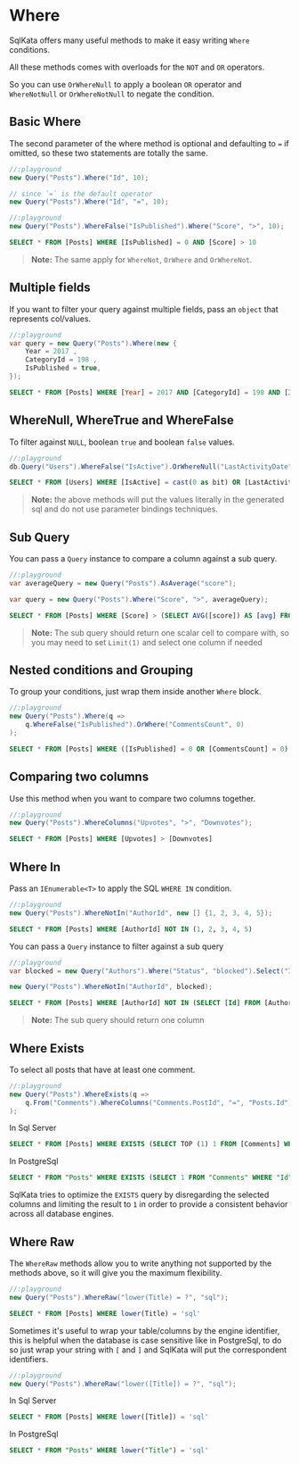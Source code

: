 # Where
SqlKata offers many useful methods to make it easy writing `Where` conditions.

All these methods comes with overloads for the `NOT` and `OR` operators.

So you can use `OrWhereNull` to apply a boolean `OR` operator and `WhereNotNull` or `OrWhereNotNull` to negate the condition.

## Basic Where

The second parameter of the where method is optional and defaulting to `=` if omitted, so these two statements are totally the same.

```cs
//:playground
new Query("Posts").Where("Id", 10);

// since `=` is the default operator
new Query("Posts").Where("Id", "=", 10);
```

```cs
//:playground
new Query("Posts").WhereFalse("IsPublished").Where("Score", ">", 10);
```

```sql
SELECT * FROM [Posts] WHERE [IsPublished] = 0 AND [Score] > 10
```

> **Note:** The same apply for `WhereNot`, `OrWhere` and `OrWhereNot`.


## Multiple fields
If you want to filter your query against multiple fields, pass an `object` that represents col/values.

```cs
//:playground
var query = new Query("Posts").Where(new {
    Year = 2017 ,
    CategoryId = 198 ,
    IsPublished = true,
});
```

```sql
SELECT * FROM [Posts] WHERE [Year] = 2017 AND [CategoryId] = 198 AND [IsPublished] = True
```

## WhereNull, WhereTrue and WhereFalse
To filter against `NULL`, boolean `true` and boolean `false` values.

```cs
//:playground
db.Query("Users").WhereFalse("IsActive").OrWhereNull("LastActivityDate");
```

```sql
SELECT * FROM [Users] WHERE [IsActive] = cast(0 as bit) OR [LastActivityDate] IS NULL
```

> **Note:** the above methods will put the values literally in the generated sql and do not use parameter bindings techniques.

## Sub Query

You can pass a `Query` instance to compare a column against a sub query.

```cs
//:playground
var averageQuery = new Query("Posts").AsAverage("score");

var query = new Query("Posts").Where("Score", ">", averageQuery);
```

```sql
SELECT * FROM [Posts] WHERE [Score] > (SELECT AVG([score]) AS [avg] FROM [Posts])
```

> **Note:** The sub query should return one scalar cell to compare with, so you may need to set `Limit(1)` and select one column if needed


## Nested conditions and Grouping
To group your conditions, just wrap them inside another `Where` block.

```cs
//:playground
new Query("Posts").Where(q =>
    q.WhereFalse("IsPublished").OrWhere("CommentsCount", 0)
);
```

```sql
SELECT * FROM [Posts] WHERE ([IsPublished] = 0 OR [CommentsCount] = 0)
```

## Comparing two columns
Use this method when you want to compare two columns together.

```cs
//:playground
new Query("Posts").WhereColumns("Upvotes", ">", "Downvotes");
```

```sql
SELECT * FROM [Posts] WHERE [Upvotes] > [Downvotes]
```

## Where In
Pass an `IEnumerable<T>` to apply the SQL `WHERE IN` condition.
```cs
//:playground
new Query("Posts").WhereNotIn("AuthorId", new [] {1, 2, 3, 4, 5});
```

```sql
SELECT * FROM [Posts] WHERE [AuthorId] NOT IN (1, 2, 3, 4, 5)
```

You can pass a `Query` instance to filter against a sub query

```cs
//:playground
var blocked = new Query("Authors").Where("Status", "blocked").Select("Id");

new Query("Posts").WhereNotIn("AuthorId", blocked);
```

```sql
SELECT * FROM [Posts] WHERE [AuthorId] NOT IN (SELECT [Id] FROM [Authors] WHERE [Status] = 'blocked')
```

> **Note:** The sub query should return one column

## Where Exists

To select all posts that have at least one comment.

```cs
//:playground
new Query("Posts").WhereExists(q =>
    q.From("Comments").WhereColumns("Comments.PostId", "=", "Posts.Id")
);
```

In Sql Server
```sql
SELECT * FROM [Posts] WHERE EXISTS (SELECT TOP (1) 1 FROM [Comments] WHERE [Id] = [Posts].[Id])
```

In PostgreSql

```sql
SELECT * FROM "Posts" WHERE EXISTS (SELECT 1 FROM "Comments" WHERE "Id" = "Posts"."Id" LIMIT 1)
```

SqlKata tries to optimize the `EXISTS` query by disregarding the selected columns and limiting the result to `1` in order to provide a consistent behavior across all database engines.


## Where Raw
The `WhereRaw` methods allow you to write anything not supported by the methods above, so it will give you the maximum flexibility.


```cs
//:playground
new Query("Posts").WhereRaw("lower(Title) = ?", "sql");
```

```sql
SELECT * FROM [Posts] WHERE lower(Title) = 'sql'
```

Sometimes it's useful to wrap your table/columns by the engine identifier, this is helpful when the database is case sensitive like in PostgreSql, to do so just wrap your string with `[` and `]` and SqlKata will put the correspondent identifiers.

```cs
//:playground
new Query("Posts").WhereRaw("lower([Title]) = ?", "sql");
```

In Sql Server
```sql
SELECT * FROM [Posts] WHERE lower([Title]) = 'sql'
```

In PostgreSql
```sql
SELECT * FROM "Posts" WHERE lower("Title") = 'sql'
```

